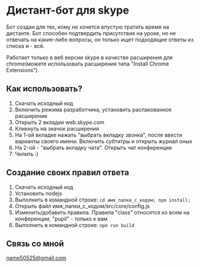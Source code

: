# Дистант-бот для  skype
Бот создан для тех, кому не хочется впустую тратить время на дистанте. Бот способен подтвердить присутствие на уроке, но не отвечать на какие-либо вопросы, он только ищет подходящие ответы из списка и - всё.

Работает только в веб версии skype в качестве расширения для chrome(можете использовать расширения типа "Install Chrome Extensions").
## Как использовать?
1. Скачать исходный код
2. Включить режима разработчика, установить распакованное расширение
3. Открыть 2 вкладки web.skype.com
4. Кликнуть на значок расширения
5. На 1-ой вкладке нажать "выбрать вкладку звонка", после ввести варианты своего имени. Включить субтитры и открыть журнал оных
6. На 2-ой - "выбрать вкладку чата". Открыть чат конференции
7. Чилить :)

## Создание своих правил ответа
1. Скачать исходный код
2. Установить nodejs
3. Выполнить в командной строке: `cd имя_папки_с_кодом; npm install;`
4. Открыть файл имя_папки_с_кодом/src/core/config.js
5. Изменить/добавить правила. Правила "class" относятся ко всем на конференции, "pupil" - только к вам
6. Выполнить в командной строке: `npm run build`

## Связь со мной
name50525@gmail.com